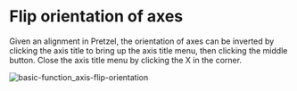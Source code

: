 # Flip orientation of axes

Given an alignment in Pretzel, the orientation of axes can be inverted by clicking the axis title to bring up the axis title menu, then clicking the middle button. Close the axis title menu by clicking the X in the corner.

![basic-function_axis-flip-orientation](https://github.com/user-attachments/assets/2bd66224-a23e-47e0-8c18-5aeeb9ec6e3a)
